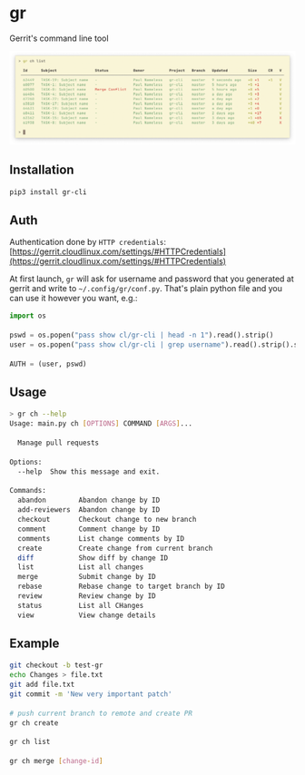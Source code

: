 # gr

Gerrit's command line tool

![gr screenshot](screenshot.png)

## Installation

```sh
pip3 install gr-cli
```

## Auth

Authentication done by `HTTP credentials`: [https://gerrit.cloudlinux.com/settings/#HTTPCredentials](https://gerrit.cloudlinux.com/settings/#HTTPCredentials)

At first launch, `gr` will ask for username and password that you generated at gerrit and write to `~/.config/gr/conf.py`. That's plain python file and you can use it however you want, e.g.:

```python
import os

pswd = os.popen("pass show cl/gr-cli | head -n 1").read().strip()
user = os.popen("pass show cl/gr-cli | grep username").read().strip().split(" ")[-1]

AUTH = (user, pswd)
```

## Usage

```sh
> gr ch --help
Usage: main.py ch [OPTIONS] COMMAND [ARGS]...

  Manage pull requests

Options:
  --help  Show this message and exit.

Commands:
  abandon        Abandon change by ID
  add-reviewers  Abandon change by ID
  checkout       Checkout change to new branch
  comment        Comment change by ID
  comments       List change comments by ID
  create         Create change from current branch
  diff           Show diff by change ID
  list           List all changes
  merge          Submit change by ID
  rebase         Rebase change to target branch by ID
  review         Review change by ID
  status         List all CHanges
  view           View change details
```

## Example

```sh
git checkout -b test-gr
echo Changes > file.txt
git add file.txt
git commit -m 'New very important patch'

# push current branch to remote and create PR
gr ch create

gr ch list

gr ch merge [change-id]
```
